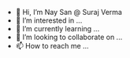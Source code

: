 - 👋 Hi, I’m Nay San @ Suraj Verma
- 👀 I’m interested in ...
- 🌱 I’m currently learning ...
- 💞️ I’m looking to collaborate on ...
- 📫 How to reach me ...

<!---
Nenaysan/Nenaysan is a ✨ special ✨ repository because its `README.md` (this file) appears on your GitHub profile.
You can click the Preview link to take a look at your changes.
--->
